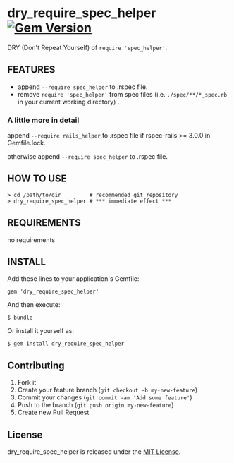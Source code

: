 # dry_require_spec_helper [![Gem Version](https://badge.fury.io/rb/dry_require_spec_helper.svg)](http://badge.fury.io/rb/dry_require_spec_helper)

DRY (Don't Repeat Yourself) of `require 'spec_helper'`.

## FEATURES

* append `--require spec_helper` to .rspec file.
* remove `require 'spec_helper'` from spec files (i.e. `./spec/**/*_spec.rb` in your current working directory) .

### A little more in detail

append `--require rails_helper` to .rspec file if rspec-rails >= 3.0.0 in Gemfile.lock.

otherwise append `--require spec_helper` to .rspec file.

## HOW TO USE

```
> cd /path/to/dir         # recommended git repository
> dry_require_spec_helper # *** immediate effect ***
```

## REQUIREMENTS

no requirements

## INSTALL

Add these lines to your application's Gemfile:

```
gem 'dry_require_spec_helper'
```

And then execute:

```
$ bundle
```

Or install it yourself as:

```
$ gem install dry_require_spec_helper
```

## Contributing

1. Fork it
2. Create your feature branch (`git checkout -b my-new-feature`)
3. Commit your changes (`git commit -am 'Add some feature'`)
4. Push to the branch (`git push origin my-new-feature`)
5. Create new Pull Request

## License

dry_require_spec_helper is released under the [MIT License](http://www.opensource.org/licenses/MIT).
